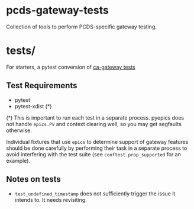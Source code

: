pcds-gateway-tests
==================

Collection of tools to perform PCDS-specific gateway testing.


tests/
======

For starters, a pytest conversion of [ca-gateway
tests](https://github.com/slac-epics/ca-gateway/tree/R2.1.2.0-1.branch/testTop/pyTestsApp)


Test Requirements
-----------------

* pytest
* pytest-xdist (*)


(*) This is important to run each test in a separate process.  pyepics does
not handle ``epics.PV`` and context clearing well, so you may get segfaults
otherwise.

Individual fixtures that use ``epics`` to determine support of gateway features
should be done carefully by performing their task in a separate process to
avoid interfering with the test suite (see ``conftest.prop_supported`` for an
example).

Notes on tests
--------------

* ``test_undefined_timestamp`` does not sufficiently trigger the issue it
  intends to.  It needs revisiting.

